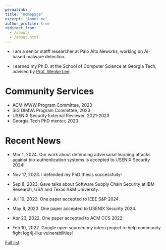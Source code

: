 ```yaml
---
permalink: /
title: "Homepage"
excerpt: "About me"
author_profile: true
redirect_from: 
  - /about/
  - /about.html
---
```


* I am a senior statff researcher at Palo Alto Neworks, working on AI-based malware detection.

* I earned my Ph.D. at the School of Computer Science at Georgia Tech, advised by [Prof. Wenke Lee](http://wenke.gtisc.gatech.edu).


Community Services
=====
* ACM WWW Program Committee, 2023
* SIG DIMVA Program Committee, 2023
* USENIX Security External Reviewer, 2021-2023
* Georgia Tech PhD mentor, 2023 

Recent News
=====
* Mar 1, 2024. Our work about defending adversarial learning attacks against bio-authentication systems is accepted to USENIX Security 2024!

* Nov 17, 2023. I defended my PhD thesis successfully!

* Sep 8, 2023. Gave talks about Software Supply Chain Security at IBM Research, USA and Texas A&M University.

* Jul 10, 2023. One paper accepted to IEEE S&P 2024.

* May 8, 2023. One paper accepted to USENIX Security 2024.

* Apr 23, 2022.  One paper accepted to ACM CCS 2022.

* Feb 10, 2022. Google open sourced my intern project to help community fight log4j-like vulnerabilities!


[Full list](/news)





